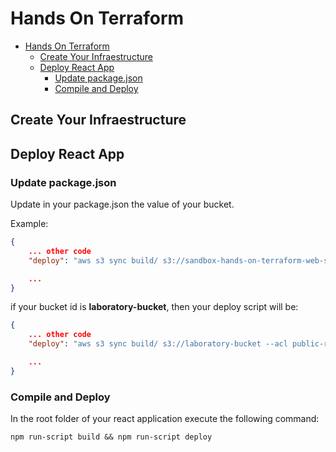 # Hands On Terraform 


- [Hands On Terraform](#hands-on-terraform)
  - [Create Your Infraestructure](#create-your-infraestructure)
  - [Deploy React App](#deploy-react-app)
    - [Update package.json](#update-packagejson)
    - [Compile and Deploy](#compile-and-deploy)


## Create Your Infraestructure



## Deploy React App

### Update package.json

Update in your package.json the value of your bucket. 

Example: 

```json
{
    ... other code
    "deploy": "aws s3 sync build/ s3://sandbox-hands-on-terraform-web-s3 --acl public-read"

    ...
}
```
if your bucket id is **laboratory-bucket**, then your deploy script will be:

```json
{
    ... other code
    "deploy": "aws s3 sync build/ s3://laboratory-bucket --acl public-read"

    ...
}
```

### Compile and Deploy

In the root folder of your react application execute the following command: 

`npm run-script build && npm run-script deploy`

